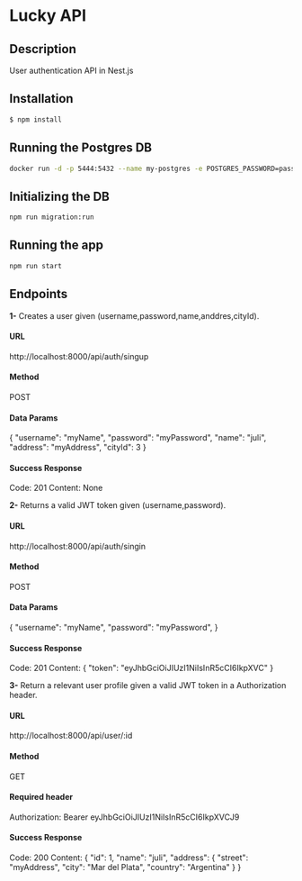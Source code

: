 # Lucky API

## Description

User authentication API in Nest.js

## Installation

```bash
$ npm install
```

## Running the Postgres DB

```bash
docker run -d -p 5444:5432 --name my-postgres -e POSTGRES_PASSWORD=password postgres
```

## Initializing the DB

```bash
npm run migration:run
```

## Running the app

```bash
npm run start
```

## Endpoints

**1-** Creates a user given (username,password,name,anddres,cityId).

#### URL

http://localhost:8000/api/auth/singup

#### Method

POST

#### Data Params

{
"username": "myName",
"password": "myPassword",
"name": "juli",
"address": "myAddress",
"cityId": 3
}

#### Success Response

Code: 201
Content: None

**2-** Returns a valid JWT token given (username,password).

#### URL

http://localhost:8000/api/auth/singin

#### Method

POST

#### Data Params

{
"username": "myName",
"password": "myPassword",
}

#### Success Response

Code: 201
Content:
{
"token": "eyJhbGciOiJIUzI1NiIsInR5cCI6IkpXVC"
}

**3-** Return a relevant user profile given a valid JWT token in a Authorization header.

#### URL

http://localhost:8000/api/user/:id

#### Method

GET

#### Required header

Authorization: Bearer eyJhbGciOiJIUzI1NiIsInR5cCI6IkpXVCJ9

#### Success Response

Code: 200
Content:
{
"id": 1,
"name": "juli",
"address": {
"street": "myAddress",
"city": "Mar del Plata",
"country": "Argentina"
}
}
